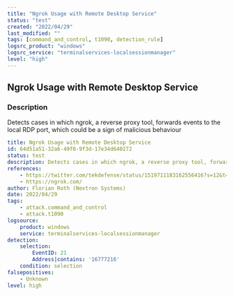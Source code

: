 ```yaml
---
title: "Ngrok Usage with Remote Desktop Service"
status: "test"
created: "2022/04/29"
last_modified: ""
tags: [command_and_control, t1090, detection_rule]
logsrc_product: "windows"
logsrc_service: "terminalservices-localsessionmanager"
level: "high"
---
```


## Ngrok Usage with Remote Desktop Service

### Description

Detects cases in which ngrok, a reverse proxy tool, forwards events to the local RDP port, which could be a sign of malicious behaviour

```yml
title: Ngrok Usage with Remote Desktop Service
id: 64d51a51-32a6-49f0-9f3d-17e34d640272
status: test
description: Detects cases in which ngrok, a reverse proxy tool, forwards events to the local RDP port, which could be a sign of malicious behaviour
references:
    - https://twitter.com/tekdefense/status/1519711183162556416?s=12&t=OTsHCBkQOTNs1k3USz65Zg
    - https://ngrok.com/
author: Florian Roth (Nextron Systems)
date: 2022/04/29
tags:
    - attack.command_and_control
    - attack.t1090
logsource:
    product: windows
    service: terminalservices-localsessionmanager
detection:
    selection:
        EventID: 21
        Address|contains: '16777216'
    condition: selection
falsepositives:
    - Unknown
level: high

```
